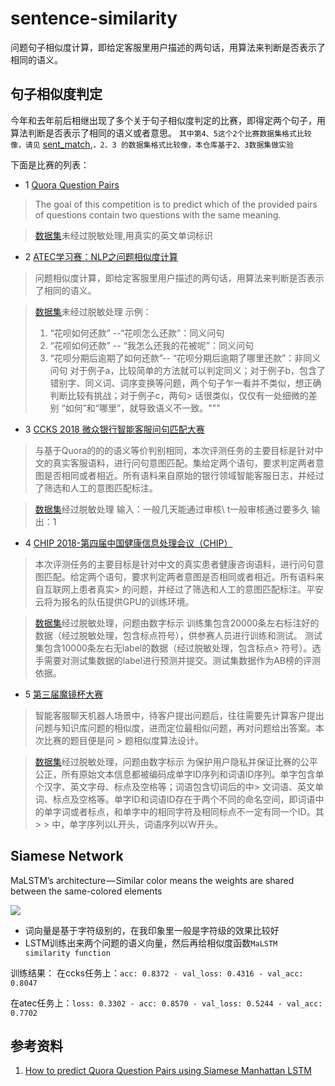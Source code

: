 # sentence-similarity
问题句子相似度计算，即给定客服里用户描述的两句话，用算法来判断是否表示了相同的语义。
## 句子相似度判定
今年和去年前后相继出现了多个关于句子相似度判定的比赛，即得定两个句子，用算法判断是否表示了相同的语义或者意思。
`其中第4、5这个2个比赛数据集格式比较像，请见` [sent_match](https://github.com/yanqiangmiffy/sent_match),`，2、3 的数据集格式比较像，本仓库基于2、3数据集做实验`

下面是比赛的列表：
- 1 [Quora Question Pairs](https://www.kaggle.com/c/quora-question-pairs)

> The goal of this competition is to predict which of the provided pairs of questions contain two questions with the same meaning. 

> [数据集](https://www.kaggle.com/c/quora-question-pairs/data)未经过脱敏处理,用真实的英文单词标识

- 2 [ ATEC学习赛：NLP之问题相似度计算](https://dc.cloud.alipay.com/index#/topic/intro?id=8)
> 问题相似度计算，即给定客服里用户描述的两句话，用算法来判断是否表示了相同的语义。

> [数据集](https://dc.cloud.alipay.com/index#/topic/data?id=8)未经过脱敏处理
> 示例：
> 1. “花呗如何还款” --“花呗怎么还款”：同义问句
> 2. “花呗如何还款” -- “我怎么还我的花被呢”：同义问句
> 3. “花呗分期后逾期了如何还款”-- “花呗分期后逾期了哪里还款”：非同义问句
> 对于例子a，比较简单的方法就可以判定同义；对于例子b，包含了错别字、同义词、词序变换等问题，两个句子乍一看并不类似，想正确判断比较有挑战；对于例子c，两句> 话很类似，仅仅有一处细微的差别 “如何”和“哪里”，就导致语义不一致。"""

- 3 [CCKS 2018 微众银行智能客服问句匹配大赛](https://biendata.com/competition/CCKS2018_3/leaderboard/)
> 与基于Quora的的的语义等价判别相同，本次评测任务的主要目标是针对中文的真实客服语料，进行问句意图匹配。集给定两个语句，要求判定两者意图是否相同或者相近。所有语料来自原始的银行领域智能客服日志，并经过了筛选和人工的意图匹配标注。

>  [数据集](https://biendata.com/competition/CCKS2018_3/data/)经过脱敏处理
> 输入：一般几天能通过审核\ t一般审核通过要多久
> 输出：1

- 4 [CHIP 2018-第四届中国健康信息处理会议（CHIP）](https://biendata.com/competition/chip2018/)
> 本次评测任务的主要目标是针对中文的真实患者健康咨询语料，进行问句意图匹配。给定两个语句，要求判定两者意图是否相同或者相近。所有语料来自互联网上患者真实> 的问题，并经过了筛选和人工的意图匹配标注。平安云将为报名的队伍提供GPU的训练环境。

>  [数据集](https://biendata.com/competition/chip2018/data/)经过脱敏处理，问题由数字标示
> 训练集包含20000条左右标注好的数据（经过脱敏处理，包含标点符号），供参赛人员进行训练和测试。 测试集包含10000条左右无label的数据（经过脱敏处理，包含标点> 符号）。选手需要对测试集数据的label进行预测并提交。测试集数据作为AB榜的评测依据。

- 5 [第三届魔镜杯大赛](https://ai.ppdai.com/mirror/goToMirrorDetail?mirrorId=1)
> 智能客服聊天机器人场景中，待客户提出问题后，往往需要先计算客户提出问题与知识库问题的相似度，进而定位最相似问题，再对问题给出答案。本次比赛的题目便是问 > 题相似度算法设计。

>  [数据集](https://ai.ppdai.com/mirror/goToMirrorDetail?mirrorId=1)经过脱敏处理，问题由数字标示
>  为保护用户隐私并保证比赛的公平公正，所有原始文本信息都被编码成单字ID序列和词语ID序列。单字包含单个汉字、英文字母、标点及空格等；词语包含切词后的中> 文词语、英文单词、标点及空格等。单字ID和词语ID存在于两个不同的命名空间，即词语中的单字词或者标点，和单字中的相同字符及相同标点不一定有同一个ID。其> > 中，单字序列以L开头，词语序列以W开头。

## Siamese Network

MaLSTM’s architecture — Similar color means the weights are shared between the same-colored elements

![](https://cdn-images-1.medium.com/max/800/1*SZM2gDnr-OTx9ytVKQEuOg.png)

- 词向量是基于字符级别的，在我印象里一般是字符级的效果比较好
- LSTM训练出来两个问题的语义向量，然后再给相似度函数`MaLSTM similarity function`

训练结果：
在ccks任务上：`acc: 0.8372 - val_loss: 0.4316 - val_acc: 0.8047`

在atec任务上：`loss: 0.3302 - acc: 0.8570 - val_loss: 0.5244 - val_acc: 0.7702`
## 参考资料
1. [How to predict Quora Question Pairs using Siamese Manhattan LSTM](https://medium.com/mlreview/implementing-malstm-on-kaggles-quora-question-pairs-competition-8b31b0b16a07)